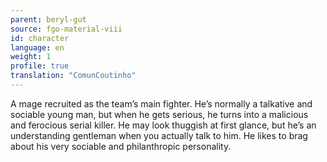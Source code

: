 ```yaml
---
parent: beryl-gut
source: fgo-material-viii
id: character
language: en
weight: 1
profile: true
translation: "ComunCoutinho"
---
```


A mage recruited as the team’s main fighter.
He’s normally a talkative and sociable young man, but when he gets serious, he turns into a malicious and ferocious serial killer.
He may look thuggish at first glance, but he’s an understanding gentleman when you actually talk to him.
He likes to brag about his very sociable and philanthropic personality.
